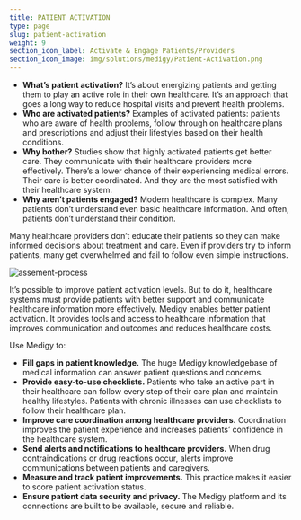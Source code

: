 ```yaml
---
title: PATIENT ACTIVATION
type: page
slug: patient-activation
weight: 9
section_icon_label: Activate & Engage Patients/Providers
section_icon_image: img/solutions/medigy/Patient-Activation.png
---
```

 
* **What’s patient activation?** It’s about energizing patients and getting them to play an active role in their own healthcare. It’s an approach that goes a long way to reduce hospital visits and prevent health problems.
* **Who are activated patients?** Examples of activated patients: patients who are aware of health problems, follow through on healthcare plans and prescriptions and adjust their lifestyles based on their health conditions.
* **Why bother?** Studies show that highly activated patients get better care. They communicate with their healthcare providers more effectively. There’s a lower chance of their experiencing medical errors. Their care is better coordinated. And they are the most satisfied with their healthcare system.
* **Why aren’t patients engaged?** Modern healthcare is complex. Many patients don’t understand even basic healthcare information. And often, patients don’t understand their condition.
  
Many healthcare providers don’t educate their patients so they can make informed decisions about treatment and care. Even if providers try to inform patients, many get overwhelmed and fail to follow even simple instructions.
 

 ![assement-process](/img/solutions/medigy/Patient-Activation.jpg#center)

It’s possible to improve patient activation levels. But to do it, healthcare systems must provide patients with better support and communicate healthcare information more effectively. Medigy enables better patient activation. It provides tools and access to healthcare information that improves communication and outcomes and reduces healthcare costs.

Use Medigy to:
 
  * **Fill gaps in patient knowledge.** The huge Medigy knowledgebase of medical information can answer patient questions and concerns.
  * **Provide easy-to-use checklists.** Patients who take an active part in their healthcare can follow every step of their care plan and maintain healthy lifestyles. Patients with chronic illnesses can use checklists to follow their healthcare plan. 
 * **Improve care coordination among healthcare providers.** Coordination improves the patient experience and increases patients’ confidence in the healthcare system. 
 * **Send alerts and notifications to healthcare providers.** When drug contraindications or drug reactions occur, alerts improve communications between patients and caregivers.
 * **Measure and track patient improvements.** This practice makes it easier to score patient activation status. 
 * **Ensure patient data security and privacy.** The Medigy platform and its connections are built to be available, secure and reliable. 
 


 



 
 